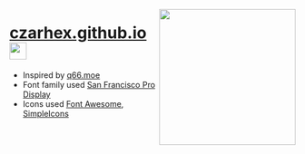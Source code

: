 <a href="https://ko-fi.com/czarhex"><img src="https://avatars.githubusercontent.com/u/76652465?v=4" align="right" height="240"></a>

<h1><a href="https://czarhex.github.io/">czarhex.github.io</a> &nbsp; <a href="https://ko-fi.com/czarhex"><img src="https://avatars.githubusercontent.com/u/58597177?s=200&v=4" height="30"></a></h1>

- Inspired by [q66.moe](https://q66.moe/)
- Font family used [San Francisco Pro Display](https://developer.apple.com/fonts/)
- Icons used [Font Awesome](https://fontawesome.com/icons), [SimpleIcons](https://simpleicons.org/)
